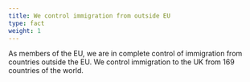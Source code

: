 ```yaml
---
title: We control immigration from outside EU
type: fact
weight: 1
---
```


As members of the EU, we are in complete control of immigration from countries outside the EU. We control immigration to the UK from 169 countries of the world.
